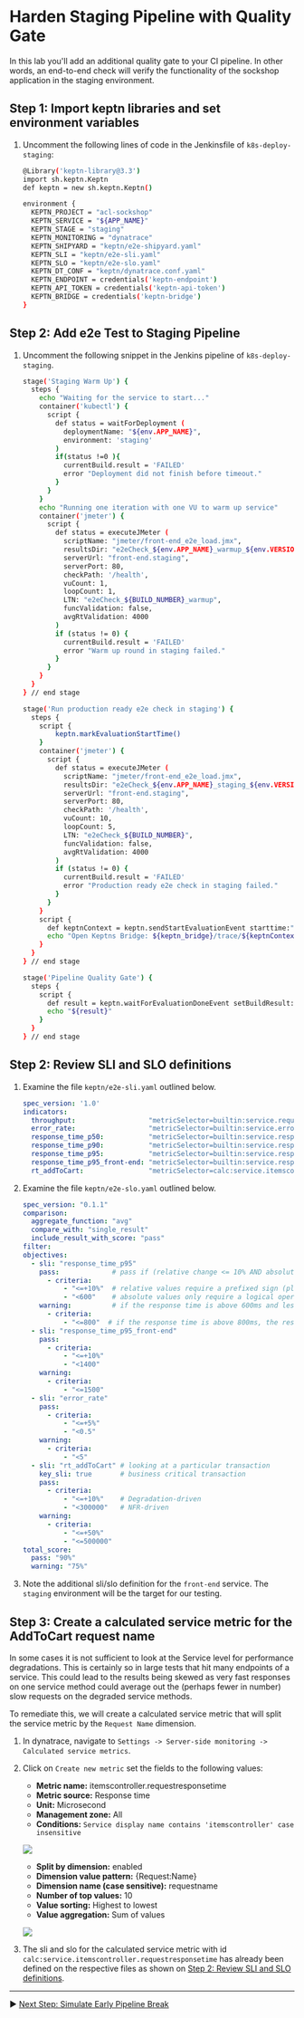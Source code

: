 # Harden Staging Pipeline with Quality Gate

In this lab you'll add an additional quality gate to your CI pipeline. In other words, an end-to-end check will verify the functionality of the sockshop application in the staging environment.

## Step 1: Import keptn libraries and set environment variables

1. Uncomment the following lines of code in the Jenkinsfile of `k8s-deploy-staging`:

    ```bash
    @Library('keptn-library@3.3')
    import sh.keptn.Keptn
    def keptn = new sh.keptn.Keptn()

    environment {
      KEPTN_PROJECT = "acl-sockshop"
      KEPTN_SERVICE = "${APP_NAME}"
      KEPTN_STAGE = "staging"
      KEPTN_MONITORING = "dynatrace"
      KEPTN_SHIPYARD = "keptn/e2e-shipyard.yaml"
      KEPTN_SLI = "keptn/e2e-sli.yaml"
      KEPTN_SLO = "keptn/e2e-slo.yaml"
      KEPTN_DT_CONF = "keptn/dynatrace.conf.yaml"
      KEPTN_ENDPOINT = credentials('keptn-endpoint')
      KEPTN_API_TOKEN = credentials('keptn-api-token')
      KEPTN_BRIDGE = credentials('keptn-bridge')
    }
    ```

## Step 2: Add e2e Test to Staging Pipeline

1. Uncomment the following snippet in the Jenkins pipeline of `k8s-deploy-staging`.

    ```bash
    stage('Staging Warm Up') {
      steps {
        echo "Waiting for the service to start..."
        container('kubectl') {
          script {
            def status = waitForDeployment (
              deploymentName: "${env.APP_NAME}",
              environment: 'staging'
            )
            if(status !=0 ){
              currentBuild.result = 'FAILED'
              error "Deployment did not finish before timeout."
            }
          }
        }
        echo "Running one iteration with one VU to warm up service"  
        container('jmeter') {
          script {
            def status = executeJMeter ( 
              scriptName: "jmeter/front-end_e2e_load.jmx",
              resultsDir: "e2eCheck_${env.APP_NAME}_warmup_${env.VERSION}_${BUILD_NUMBER}",
              serverUrl: "front-end.staging", 
              serverPort: 80,
              checkPath: '/health',
              vuCount: 1,
              loopCount: 1,
              LTN: "e2eCheck_${BUILD_NUMBER}_warmup",
              funcValidation: false,
              avgRtValidation: 4000
            )
            if (status != 0) {
              currentBuild.result = 'FAILED'
              error "Warm up round in staging failed."
            }
          }
        }
      }
    } // end stage

    stage('Run production ready e2e check in staging') {
      steps {
        script {
            keptn.markEvaluationStartTime()
        }
        container('jmeter') {
          script {
            def status = executeJMeter ( 
              scriptName: "jmeter/front-end_e2e_load.jmx",
              resultsDir: "e2eCheck_${env.APP_NAME}_staging_${env.VERSION}_${BUILD_NUMBER}",
              serverUrl: "front-end.staging", 
              serverPort: 80,
              checkPath: '/health',
              vuCount: 10,
              loopCount: 5,
              LTN: "e2eCheck_${BUILD_NUMBER}",
              funcValidation: false,
              avgRtValidation: 4000
            )
            if (status != 0) {
              currentBuild.result = 'FAILED'
              error "Production ready e2e check in staging failed."
            }
          }
        }
        script {
          def keptnContext = keptn.sendStartEvaluationEvent starttime:"", endtime:""
          echo "Open Keptns Bridge: ${keptn_bridge}/trace/${keptnContext}"
        }
      }
    } // end stage

    stage('Pipeline Quality Gate') {
      steps {
        script {
          def result = keptn.waitForEvaluationDoneEvent setBuildResult:true, waitTime:'5'
          echo "${result}"
        }
      }
    } // end stage
    ```

## Step 2: Review SLI and SLO definitions

1. Examine the file `keptn/e2e-sli.yaml` outlined below.

    ```yaml
    spec_version: '1.0'
    indicators:
      throughput:                  "metricSelector=builtin:service.requestCount.total:merge(0):sum&entitySelector=tag(environment:$STAGE),tag(app:$SERVICE),type(SERVICE)"
      error_rate:                  "metricSelector=builtin:service.errors.total.count:merge(0):avg&entitySelector=tag(environment:$STAGE),tag(app:$SERVICE),type(SERVICE)"
      response_time_p50:           "metricSelector=builtin:service.response.time:merge(0):percentile(50)&entitySelector=tag(environment:$STAGE),tag(app:$SERVICE),type(SERVICE)"
      response_time_p90:           "metricSelector=builtin:service.response.time:merge(0):percentile(90)&entitySelector=tag(environment:$STAGE),tag(app:$SERVICE),type(SERVICE)"
      response_time_p95:           "metricSelector=builtin:service.response.time:merge(0):percentile(95)&entitySelector=tag(environment:$STAGE),tag(app:$SERVICE),type(SERVICE)"
      response_time_p95_front-end: "metricSelector=builtin:service.response.time:merge(0):percentile(95)&entitySelector=tag(environment:$STAGE),tag(app:front-end),type(SERVICE)"
      rt_addToCart:                "metricSelector=calc:service.itemscontroller.requestresponsetime:filter(eq(requestname,addToCart)):merge(0):percentile(95)&entitySelector=tag(environment:$STAGE),tag(app:$SERVICE),type(SERVICE)"
    ```

1. Examine the file `keptn/e2e-slo.yaml` outlined below.

    ```yaml
    spec_version: "0.1.1"
    comparison:
      aggregate_function: "avg"
      compare_with: "single_result"
      include_result_with_score: "pass"
    filter:
    objectives:
      - sli: "response_time_p95"
        pass:             # pass if (relative change <= 10% AND absolute value is < 600ms)
          - criteria:
              - "<=+10%"  # relative values require a prefixed sign (plus or minus)
              - "<600"    # absolute values only require a logical operator
        warning:          # if the response time is above 600ms and less or equal to 800ms, the result should be a warning
          - criteria:
              - "<=800"  # if the response time is above 800ms, the result should be a failure
      - sli: "response_time_p95_front-end"
        pass:
          - criteria:
              - "<=+10%"
              - "<1400"
        warning:
          - criteria:
              - "<=1500"
      - sli: "error_rate"
        pass:
          - criteria:
              - "<=+5%"
              - "<0.5"
        warning:
          - criteria:
              - "<5"
      - sli: "rt_addToCart" # looking at a particular transaction
        key_sli: true       # business critical transaction
        pass:
          - criteria:
              - "<=+10%"    # Degradation-driven
              - "<300000"   # NFR-driven
        warning:
          - criteria:
              - "<=+50%"
              - "<=500000"
    total_score:
      pass: "90%"
      warning: "75%"
    ```

1. Note the additional sli/slo definition for the `front-end` service. The `staging` environment will be the target for our testing.

## Step 3: Create a calculated service metric for the AddToCart request name

In some cases it is not sufficient to look at the Service level for performance degradations. This is certainly so in large tests that hit many endpoints of a service. This could lead to the results being skewed as very fast responses on one service method could average out the (perhaps fewer in number) slow requests on the degraded service methods.

To remediate this, we will create a calculated service metric that will split the service metric by the `Request Name` dimension.

1. In dynatrace, navigate to `Settings -> Server-side monitoring -> Calculated service metrics`.
1. Click on `Create new metric` set the fields to the following values:
    - **Metric name:** itemscontroller.requestresponsetime
    - **Metric source:** Response time
    - **Unit:** Microsecond
    - **Management zone:** All
    - **Conditions:** `Service display name contains 'itemscontroller' case insensitive`
  
    ![](../assets/calc-service-metric.png)

    - **Split by dimension:** enabled
    - **Dimension value pattern:** {Request:Name}
    - **Dimension name (case sensitive):** requestname
    - **Number of top values:** 10
    - **Value sorting:** Highest to lowest
    - **Value aggregation:** Sum of values

    ![](../assets/calc-service-metric-dimm.png)

1. The sli and slo for the calculated service metric with id `calc:service.itemscontroller.requestresponsetime` has already been defined on the respective files as shown on [Step 2: Review SLI and SLO definitions](#step-2:-review-sli-and-slo-definitions).

---

:arrow_forward: [Next Step: Simulate Early Pipeline Break](../02_Simulate_Early_Pipeline_Break)
